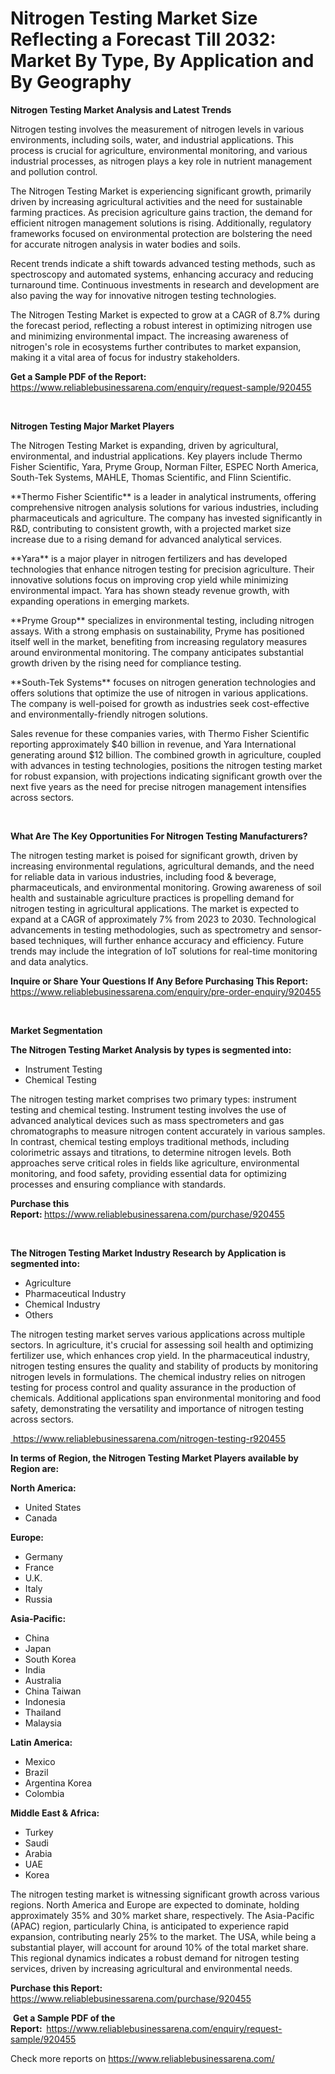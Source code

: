 <p><h1>Nitrogen Testing Market Size Reflecting a Forecast Till 2032: Market By Type, By Application and By Geography</h1></p><p><strong>Nitrogen Testing Market Analysis and Latest Trends</strong></p>
<p><p>Nitrogen testing involves the measurement of nitrogen levels in various environments, including soils, water, and industrial applications. This process is crucial for agriculture, environmental monitoring, and various industrial processes, as nitrogen plays a key role in nutrient management and pollution control.</p><p>The Nitrogen Testing Market is experiencing significant growth, primarily driven by increasing agricultural activities and the need for sustainable farming practices. As precision agriculture gains traction, the demand for efficient nitrogen management solutions is rising. Additionally, regulatory frameworks focused on environmental protection are bolstering the need for accurate nitrogen analysis in water bodies and soils.</p><p>Recent trends indicate a shift towards advanced testing methods, such as spectroscopy and automated systems, enhancing accuracy and reducing turnaround time. Continuous investments in research and development are also paving the way for innovative nitrogen testing technologies.</p><p>The Nitrogen Testing Market is expected to grow at a CAGR of 8.7% during the forecast period, reflecting a robust interest in optimizing nitrogen use and minimizing environmental impact. The increasing awareness of nitrogen's role in ecosystems further contributes to market expansion, making it a vital area of focus for industry stakeholders.</p></p>
<p><strong>Get a Sample PDF of the Report:&nbsp;</strong> <a href="https://www.reliablebusinessarena.com/enquiry/request-sample/920455?utm_campaign=3115&utm_medium=2&utm_source=Github&utm_content=ia&utm_term=06032025&utm_id=nitrogen-testing">https://www.reliablebusinessarena.com/enquiry/request-sample/920455</a></p>
<p>&nbsp;</p>
<p><strong>Nitrogen Testing Major Market Players</strong></p>
<p><p>The Nitrogen Testing Market is expanding, driven by agricultural, environmental, and industrial applications. Key players include Thermo Fisher Scientific, Yara, Pryme Group, Norman Filter, ESPEC North America, South-Tek Systems, MAHLE, Thomas Scientific, and Flinn Scientific. </p><p>**Thermo Fisher Scientific** is a leader in analytical instruments, offering comprehensive nitrogen analysis solutions for various industries, including pharmaceuticals and agriculture. The company has invested significantly in R&D, contributing to consistent growth, with a projected market size increase due to a rising demand for advanced analytical services.</p><p>**Yara** is a major player in nitrogen fertilizers and has developed technologies that enhance nitrogen testing for precision agriculture. Their innovative solutions focus on improving crop yield while minimizing environmental impact. Yara has shown steady revenue growth, with expanding operations in emerging markets.</p><p>**Pryme Group** specializes in environmental testing, including nitrogen assays. With a strong emphasis on sustainability, Pryme has positioned itself well in the market, benefiting from increasing regulatory measures around environmental monitoring. The company anticipates substantial growth driven by the rising need for compliance testing.</p><p>**South-Tek Systems** focuses on nitrogen generation technologies and offers solutions that optimize the use of nitrogen in various applications. The company is well-poised for growth as industries seek cost-effective and environmentally-friendly nitrogen solutions.</p><p>Sales revenue for these companies varies, with Thermo Fisher Scientific reporting approximately $40 billion in revenue, and Yara International generating around $12 billion. The combined growth in agriculture, coupled with advances in testing technologies, positions the nitrogen testing market for robust expansion, with projections indicating significant growth over the next five years as the need for precise nitrogen management intensifies across sectors.</p></p>
<p>&nbsp;</p>
<p><strong>What Are The Key Opportunities For Nitrogen Testing Manufacturers?</strong></p>
<p><p>The nitrogen testing market is poised for significant growth, driven by increasing environmental regulations, agricultural demands, and the need for reliable data in various industries, including food & beverage, pharmaceuticals, and environmental monitoring. Growing awareness of soil health and sustainable agriculture practices is propelling demand for nitrogen testing in agricultural applications. The market is expected to expand at a CAGR of approximately 7% from 2023 to 2030. Technological advancements in testing methodologies, such as spectrometry and sensor-based techniques, will further enhance accuracy and efficiency. Future trends may include the integration of IoT solutions for real-time monitoring and data analytics.</p></p>
<p><strong>Inquire or Share Your Questions If Any Before Purchasing This Report:</strong> <a href="https://www.reliablebusinessarena.com/enquiry/pre-order-enquiry/920455?utm_campaign=3115&utm_medium=2&utm_source=Github&utm_content=ia&utm_term=06032025&utm_id=nitrogen-testing">https://www.reliablebusinessarena.com/enquiry/pre-order-enquiry/920455</a></p>
<p>&nbsp;</p>
<p><strong>Market Segmentation</strong></p>
<p><strong>The Nitrogen Testing Market Analysis by types is segmented into:</strong></p>
<p><ul><li>Instrument Testing</li><li>Chemical Testing</li></ul></p>
<p><p>The nitrogen testing market comprises two primary types: instrument testing and chemical testing. Instrument testing involves the use of advanced analytical devices such as mass spectrometers and gas chromatographs to measure nitrogen content accurately in various samples. In contrast, chemical testing employs traditional methods, including colorimetric assays and titrations, to determine nitrogen levels. Both approaches serve critical roles in fields like agriculture, environmental monitoring, and food safety, providing essential data for optimizing processes and ensuring compliance with standards.</p></p>
<p><strong>Purchase this Report:&nbsp;</strong><a href="https://www.reliablebusinessarena.com/purchase/920455?utm_campaign=3115&utm_medium=2&utm_source=Github&utm_content=ia&utm_term=06032025&utm_id=nitrogen-testing">https://www.reliablebusinessarena.com/purchase/920455</a></p>
<p>&nbsp;</p>
<p><strong>The Nitrogen Testing Market Industry Research by Application is segmented into:</strong></p>
<p><ul><li>Agriculture</li><li>Pharmaceutical Industry</li><li>Chemical Industry</li><li>Others</li></ul></p>
<p><p>The nitrogen testing market serves various applications across multiple sectors. In agriculture, it's crucial for assessing soil health and optimizing fertilizer use, which enhances crop yield. In the pharmaceutical industry, nitrogen testing ensures the quality and stability of products by monitoring nitrogen levels in formulations. The chemical industry relies on nitrogen testing for process control and quality assurance in the production of chemicals. Additional applications span environmental monitoring and food safety, demonstrating the versatility and importance of nitrogen testing across sectors.</p></p>
<p><a href="https://www.reliablebusinessarena.com/nitrogen-testing-r920455?utm_campaign=3115&utm_medium=2&utm_source=Github&utm_content=ia&utm_term=06032025&utm_id=nitrogen-testing">&nbsp;https://www.reliablebusinessarena.com/nitrogen-testing-r920455</a></p>
<p><strong>In terms of Region, the Nitrogen Testing Market Players available by Region are:</strong></p>
<p>
    <p> <strong> North America: </strong>
        <ul>
            <li>United States</li>
            <li>Canada</li>
        </ul>
        </p> 
    <p> <strong> Europe: </strong>
        <ul>
            <li>Germany</li>
            <li>France</li>
            <li>U.K.</li>
            <li>Italy</li>
            <li>Russia</li>
        </ul>
        </p> 
    <p> <strong> Asia-Pacific: </strong>
        <ul>
            <li>China</li>
            <li>Japan</li>
            <li>South Korea</li>
            <li>India</li>
            <li>Australia</li>
            <li>China Taiwan</li>
            <li>Indonesia</li>
            <li>Thailand</li>
            <li>Malaysia</li>
        </ul>
        </p> 
    <p> <strong> Latin America: </strong>
        <ul>
            <li>Mexico</li>
            <li>Brazil</li>
            <li>Argentina Korea</li>
            <li>Colombia</li>
        </ul>
        </p> 
    <p> <strong> Middle East & Africa: </strong>
        <ul>
            <li>Turkey</li>
            <li>Saudi</li>
            <li>Arabia</li>
            <li>UAE</li>
            <li>Korea</li>
        </ul>
    </p>
    </p>
<p><p>The nitrogen testing market is witnessing significant growth across various regions. North America and Europe are expected to dominate, holding approximately 35% and 30% market share, respectively. The Asia-Pacific (APAC) region, particularly China, is anticipated to experience rapid expansion, contributing nearly 25% to the market. The USA, while being a substantial player, will account for around 10% of the total market share. This regional dynamics indicates a robust demand for nitrogen testing services, driven by increasing agricultural and environmental needs.</p></p>
<p><strong>Purchase this Report: </strong><a href="https://www.reliablebusinessarena.com/purchase/920455?utm_campaign=3115&utm_medium=2&utm_source=Github&utm_content=ia&utm_term=06032025&utm_id=nitrogen-testing">https://www.reliablebusinessarena.com/purchase/920455</a></p>
<p>&nbsp;<strong>Get a Sample PDF of the Report:&nbsp;&nbsp;</strong><a href="https://www.reliablebusinessarena.com/enquiry/request-sample/920455?utm_campaign=3115&utm_medium=2&utm_source=Github&utm_content=ia&utm_term=06032025&utm_id=nitrogen-testing">https://www.reliablebusinessarena.com/enquiry/request-sample/920455</a></p>
<p><strong></strong></p>
<p>Check more reports on <a href="https://www.reliablebusinessarena.com/?utm_campaign=3115&utm_medium=2&utm_source=Github&utm_content=ia&utm_term=06032025&utm_id=nitrogen-testing">https://www.reliablebusinessarena.com/</a></p>